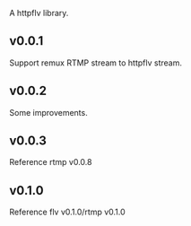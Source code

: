 A httpflv library.
## v0.0.1
Support remux RTMP stream to httpflv stream.
## v0.0.2
Some improvements.
## v0.0.3
Reference rtmp v0.0.8
## v0.1.0
Reference flv v0.1.0/rtmp v0.1.0

